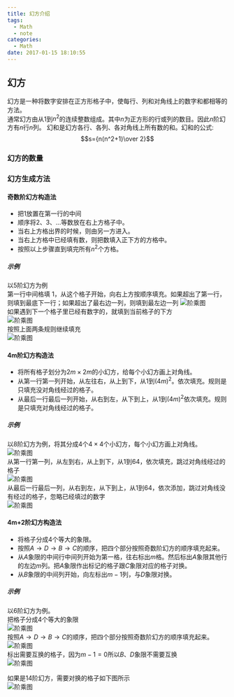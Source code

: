 ```yaml
---
title: 幻方介绍
tags:
  - Math
  - note
categories:
  - Math
date: 2017-01-15 18:10:55
---
```


## 幻方
幻方是一种将数字安排在正方形格子中，使每行、列和对角线上的数字和都相等的方法。       
通常幻方由从$1$到$n^2$的连续整数组成。其中$n$为正方形的行或列的数目。因此$n$阶幻方有$n$行$n$列。 
幻和是幻方各行、各列、各对角线上所有数的和。幻和的公式: $$s={n(n^2+1)\over 2}$$

### 幻方的数量      

### 幻方生成方法
#### 奇数阶幻方构造法
* 把$1$放置在第一行的中间    
* 顺序将$2、3、\dots$等数放在右上方格子中。
* 当右上方格出界的时候，则由另一方进入。 
* 当右上方格中已经填有数，则把数填入正下方的方格中。
* 按照以上步骤直到填完所有$n^2$个方格。      
##### 示例
以$5$阶幻方为例      
第一行中间格填 1，从这个格子开始，向右上方按顺序填充。如果超出了第一行，则填到最底下一行；如果超出了最右边一列，则填到最左边一列
![阶乘图](../images/magic_0.jpg)      
如果遇到下一个格子里已经有数字的，就填到当前格子的下方      
![阶乘图](../images/magic_1.jpg)      
按照上面两条规则继续填充       
![阶乘图](../images/magic_2.jpg)

#### 4m阶幻方构造法
* 将所有格子划分为$2m\times 2m$的小幻方，给每个小幻方画上对角线。      
* 从第一行第一列开始，从左往右，从上到下，从$1$到$(4m)^2$。依次填充。规则是只填充没对角线经过的格子。
* 从最后一行最后一列开始，从右到左，从下到上，从$1$到$(4m)^2$依次填充。规则是只填充对角线经过的格子。 

##### 示例
以$8$阶幻方为例，将其分成$4$个$4\times 4$个小幻方，每个小幻方画上对角线。           
![阶乘图](../images/magic_3.jpg)      
从第一行第一列，从左到右，从上到下，从$1$到$64$，依次填充，跳过对角线经过的格子          
![阶乘图](../images/magic_4.jpg)      
从最后一行最后一列，从右到左，从下到上，从$1$到$64$，依次添加，跳过对角线没有经过的格子，忽略已经填过的数字      
![阶乘图](../images/magic_5.jpg)      

#### 4m+2阶幻方构造法
* 将格子分成$4$个等大的象限。      
* 按照$A\rightarrow D\rightarrow B\rightarrow C$的顺序，把四个部分按照奇数阶幻方的顺序填充起来。      
* 从$A$象限的中间行中间列开始为第一格，往右标出$m$格。然后标出$A$象限其他行的左边$m$列。把$A$象限作出标记的格子跟$C$象限对应的格子对换。     
* 从$B$象限的中间列开始，向左标出$m-1$列，与$D$象限对换。

##### 示例
以$6$阶幻方为例。     
把格子分成$4$个等大的象限      
![阶乘图](../images/magic_6.jpg)      
按照$A\rightarrow D\rightarrow B\rightarrow C$的顺序，把四个部分按照奇数阶幻方的顺序填充起来。        
![阶乘图](../images/magic_7.jpg)      
标出需要互换的格子，因为$m-1=0$所以$B、D$象限不需要互换      
![阶乘图](../images/magic_8.jpg)      

如果是$14$阶幻方，需要对换的格子如下图所示      
![阶乘图](../images/magic_9.jpg)      

